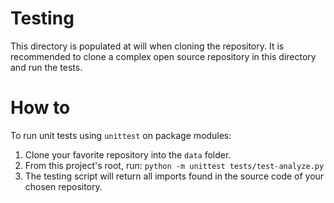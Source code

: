 # Testing

This directory is populated at will when cloning the repository. It is recommended to clone a complex open source repository in this directory and run the tests.

# How to

To run unit tests using `unittest` on package modules:

1. Clone your favorite repository into the `data` folder.
1. From this project's root, run: `python -m unittest tests/test-analyze.py`
1. The testing script will return all imports found in the source code of your chosen repository.
